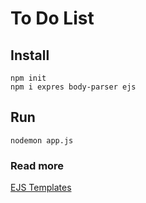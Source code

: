 # To Do List

## Install

```
npm init
npm i expres body-parser ejs

```

## Run

```
nodemon app.js
```

### Read more

[EJS Templates](https://ejs.co/)